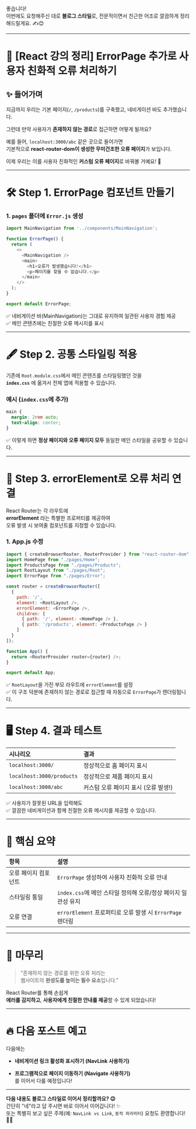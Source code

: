 좋습니다!  
이번에도 요청해주신 대로 **블로그 스타일**로, 전문적이면서 친근한 어조로 깔끔하게 정리해드릴게요. ✍️😊

---

# 🌟 [React 강의 정리] ErrorPage 추가로 사용자 친화적 오류 처리하기

## ✨ 들어가며

지금까지 우리는 기본 페이지(`/`, `/products`)를 구축했고, 네비게이션 바도 추가했습니다.

그런데 만약 사용자가 **존재하지 않는 경로**로 접근하면 어떻게 될까요?

예를 들어, `localhost:3000/abc` 같은 곳으로 들어가면  
기본적으로 **react-router-dom이 생성한 무미건조한 오류 페이지**가 보입니다.

이제 우리는 이를 사용자 친화적인 **커스텀 오류 페이지**로 바꿔볼 거예요! 🚀

---

# 🛠️ Step 1. ErrorPage 컴포넌트 만들기

### 1. `pages` 폴더에 `Error.js` 생성

```javascript
import MainNavigation from '../components/MainNavigation';

function ErrorPage() {
  return (
    <>
      <MainNavigation />
      <main>
        <h1>오류가 발생했습니다!</h1>
        <p>페이지를 찾을 수 없습니다.</p>
      </main>
    </>
  );
}

export default ErrorPage;
```

✅ 네비게이션 바(MainNavigation)는 그대로 유지하여 일관된 사용자 경험 제공  
✅ 메인 콘텐츠에는 친절한 오류 메시지를 표시

---

# 🖋️ Step 2. 공통 스타일링 적용

기존에 `Root.module.css`에서 메인 콘텐츠를 스타일링했던 것을  
**`index.css`** 에 옮겨서 전체 앱에 적용할 수 있습니다.

### 예시 (`index.css`에 추가)

```css
main {
  margin: 2rem auto;
  text-align: center;
}
```

✅ 이렇게 하면 **정상 페이지와 오류 페이지 모두** 동일한 메인 스타일을 공유할 수 있습니다.

---

# 🚀 Step 3. errorElement로 오류 처리 연결

React Router는 각 라우트에  
**errorElement** 라는 특별한 프로퍼티를 제공하여  
오류 발생 시 보여줄 컴포넌트를 지정할 수 있습니다.

### 1. App.js 수정

```javascript
import { createBrowserRouter, RouterProvider } from "react-router-dom";
import HomePage from "./pages/Home";
import ProductsPage from "./pages/Products";
import RootLayout from "./pages/Root";
import ErrorPage from "./pages/Error";

const router = createBrowserRouter([
  {
    path: '/',
    element: <RootLayout />,
    errorElement: <ErrorPage />,
    children: [
      { path: '/', element: <HomePage /> },
      { path: '/products', element: <ProductsPage /> }
    ]
  }
]);

function App() {
  return <RouterProvider router={router} />;
}

export default App;
```

✅ `RootLayout`을 가진 부모 라우트에 `errorElement`를 설정  
✅ 이 구조 덕분에 존재하지 않는 경로로 접근할 때 자동으로 `ErrorPage`가 렌더링됩니다.

---

# 🖥️ Step 4. 결과 테스트

|시나리오|결과|
|:--|:--|
|`localhost:3000/`|정상적으로 홈 페이지 표시|
|`localhost:3000/products`|정상적으로 제품 페이지 표시|
|`localhost:3000/abc`|커스텀 오류 페이지 표시 (오류 발생!)|

✅ 사용자가 잘못된 URL을 입력해도  
✅ 깔끔한 네비게이션과 함께 친절한 오류 메시지를 제공할 수 있습니다.

---

# 📌 핵심 요약

|항목|설명|
|:--|:--|
|오류 페이지 컴포넌트|`ErrorPage` 생성하여 사용자 친화적 오류 안내|
|스타일링 통일|`index.css`에 메인 스타일 정의해 오류/정상 페이지 일관성 유지|
|오류 연결|`errorElement` 프로퍼티로 오류 발생 시 `ErrorPage` 렌더링|

---

# 🎯 마무리

> "존재하지 않는 경로를 위한 오류 처리는  
> 웹사이트의 **완성도를 높이는 필수 요소**입니다."

React Router를 통해 손쉽게  
**에러를 감지하고**, **사용자에게 친절한 안내를 제공**할 수 있게 되었습니다!

---

# 🔥 다음 포스트 예고

다음에는

- **네비게이션 링크 활성화 표시하기 (NavLink 사용하기)**
    
- **프로그램적으로 페이지 이동하기 (Navigate 사용하기)**  
    를 이어서 다룰 예정입니다!
    

---

**다음 내용도 블로그 스타일로 이어서 정리할까요? 😉**  
간단히 "네"라고 답 주시면 바로 이어서 이어갑니다! ✨  
또는 특별히 보고 싶은 주제(예: `NavLink vs Link`, `동적 파라미터`) 요청도 환영합니다! 🎯🚀